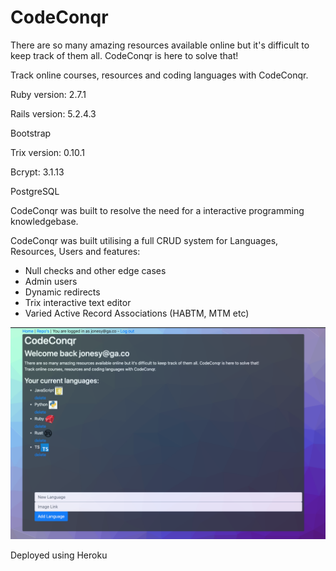 # CodeConqr

There are so many amazing resources available online but it's difficult to keep track of them all. CodeConqr is here to solve that!

Track online courses, resources and coding languages with CodeConqr.


Ruby version: 2.7.1

Rails version: 5.2.4.3

Bootstrap

Trix version: 0.10.1

Bcrypt: 3.1.13

PostgreSQL



CodeConqr was built to resolve the need for a interactive programming knowledgebase.

CodeConqr was built utilising a full CRUD system for Languages, Resources, Users and features:
 - Null checks and other edge cases
 - Admin users
 - Dynamic redirects
 - Trix interactive text editor
 - Varied Active Record Associations (HABTM, MTM etc)

![alt text](https://github.com/AlexMaunder/Project-1/blob/master/app/assets/images/proj1.png)


Deployed using Heroku
